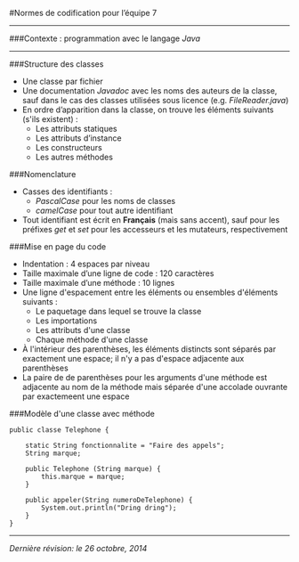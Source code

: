 #Normes de codification pour l’équipe 7

---
###Contexte : programmation avec le langage _Java_

---

###Structure des classes
- Une classe par fichier
- Une documentation _Javadoc_ avec les noms des auteurs de la classe, sauf dans le cas des classes utilisées sous licence (e.g. _FileReader.java_) 
- En ordre d’apparition dans la classe, on trouve les éléments suivants (s'ils existent) :
	- Les attributs statiques
	- Les attributs d’instance
	- Les constructeurs
	- Les autres méthodes

###Nomenclature
- Casses des identifiants : 
	- _PascalCase_ pour les noms de classes
	- _camelCase_ pour tout autre identifiant
- Tout identifiant est écrit en **Français** (mais sans accent), sauf pour les préfixes _get_ et _set_ pour les accesseurs et les mutateurs, respectivement

###Mise en page du code 

- Indentation : 4 espaces par niveau
- Taille maximale d’une ligne de code : 120 caractères
- Taille maximale d’une méthode : 10 lignes
- Une ligne d'espacement entre les éléments ou ensembles d'éléments suivants :
	- Le paquetage dans lequel se trouve la classe
    - Les importations
    - Les attributs d'une classe
    - Chaque méthode d'une classe 
- À l'intérieur des parenthèses, les éléments distincts sont séparés par exactement une espace; il n'y a pas d'espace adjacente aux parenthèses 
- La paire de de parenthèses pour les arguments d'une méthode est adjacente au nom de la méthode mais séparée d'une accolade ouvrante par exactemeent une espace 

###Modèle d'une classe avec méthode
```
public classe Telephone {
	
	static String fonctionnalite = "Faire des appels";
	String marque;

	public Telephone (String marque) {
		this.marque = marque;
	}
	
	public appeler(String numeroDeTelephone) {
		System.out.println("Dring dring");
	}
}
```
---
_Dernière révision: le 26 octobre, 2014_
